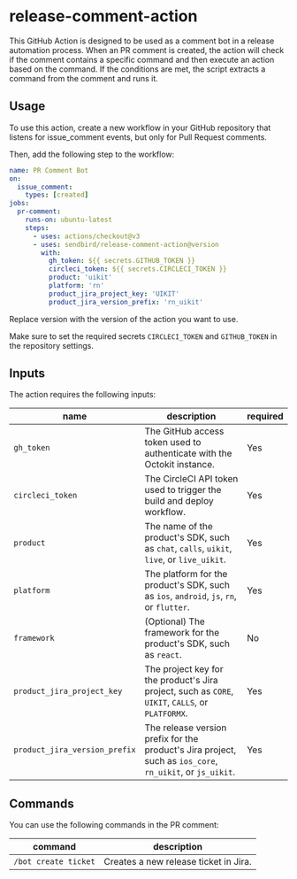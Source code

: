 # release-comment-action

This GitHub Action is designed to be used as a comment bot in a release automation process.
When an PR comment is created, the action will check if the comment contains a specific command and then execute an action based on the command.
If the conditions are met, the script extracts a command from the comment and runs it.

## Usage

To use this action, create a new workflow in your GitHub repository that listens for issue_comment events, but only for Pull Request comments.

Then, add the following step to the workflow:

```yaml
name: PR Comment Bot
on:
  issue_comment:
    types: [created]
jobs:
  pr-comment:
    runs-on: ubuntu-latest
    steps:
      - uses: actions/checkout@v3
      - uses: sendbird/release-comment-action@version
        with:
          gh_token: ${{ secrets.GITHUB_TOKEN }}
          circleci_token: ${{ secrets.CIRCLECI_TOKEN }}
          product: 'uikit'
          platform: 'rn'
          product_jira_project_key: 'UIKIT'
          product_jira_version_prefix: 'rn_uikit'
```

Replace version with the version of the action you want to use.

Make sure to set the required secrets `CIRCLECI_TOKEN` and `GITHUB_TOKEN` in the repository settings.

## Inputs

The action requires the following inputs:

| name                          | description                                                                                               | required |
| ----------------------------- | --------------------------------------------------------------------------------------------------------- | -------- |
| `gh_token`                    | The GitHub access token used to authenticate with the Octokit instance.                                   | Yes      |
| `circleci_token`              | The CircleCI API token used to trigger the build and deploy workflow.                                     | Yes      |
| `product`                     | The name of the product's SDK, such as `chat`, `calls`, `uikit`, `live`, or `live_uikit`.                 | Yes      |
| `platform`                    | The platform for the product's SDK, such as `ios`, `android`, `js`, `rn`, or `flutter`.                   | Yes      |
| `framework`                   | (Optional) The framework for the product's SDK, such as `react`.                                          | No       |
| `product_jira_project_key`    | The project key for the product's Jira project, such as `CORE`, `UIKIT`, `CALLS`, or `PLATFORMX`.         | Yes      |
| `product_jira_version_prefix` | The release version prefix for the product's Jira project, such as `ios_core`, `rn_uikit`, or `js_uikit`. | Yes      |

## Commands

You can use the following commands in the PR comment:

| command              | description                           |
| -------------------- | ------------------------------------- |
| `/bot create ticket` | Creates a new release ticket in Jira. |
